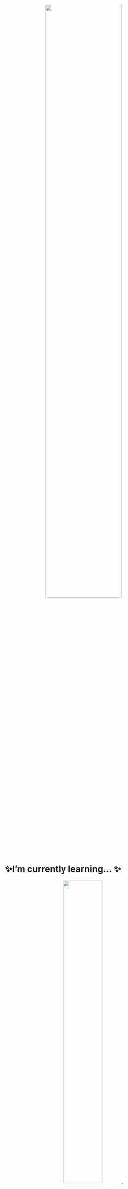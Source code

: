 <div align="center">
  <img src="https://github.com/user-attachments/assets/6be854ef-0f03-4582-b91f-38a240a6daf9" width="70%" height="70%">
</div>

# ✨I’m currently learning... ✨<br>

<div align="center">
  <a href="https://whthdbs03.github.io/">
      <img
        src="https://img.shields.io/badge/NaverBoostcamp_AItech-03C75A?style=for-the-badge&logo=Naver&logoColor=white" width="50%" height="50%"/>&nbsp
      <br>
</div>

# ⚡Tech Stack
<img src="https://img.shields.io/badge/Python-3776AB?style=flat-square&logo=Python&logoColor=white"/>
<br>

# 🌈 Projects

<br>

# 🙂 ABOUT ME
[![Typing SVG](https://readme-typing-svg.demolab.com?font=Fira+Code&pause=1000&color=F7CAC9&background=92A8D1&width=435&lines=%EA%B3%B5%EB%B6%80%EA%B0%80+%EC%A0%88+%EB%95%8C%EB%A0%B8%EC%96%B4%EC%9A%94)](https://git.io/typing-svg)
<br>


<!--
<img src="https://img.shields.io/badge/Python-3776AB?style=flat&logo=Python&logoColor=white"/>
**whthdbs03/whthdbs03** is a ✨ _special_ ✨ repository because its `README.md` (this file) appears on your GitHub profile.
<div align="center">
![조소윤](https://github.com/user-attachments/assets/6be854ef-0f03-4582-b91f-38a240a6daf9)
</div>

Here are some ideas to get you started:

- 🔭 I’m currently working on ...
- 🌱 I’m currently learning ...
- 👯 I’m looking to collaborate on ...
- 🤔 I’m looking for help with ...
- 💬 Ask me about ...
- 📫 How to reach me: ...
- 😄 Pronouns: ...
- ⚡ Fun fact: ...
-->
